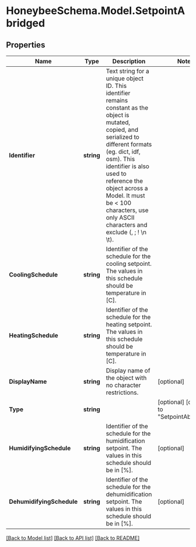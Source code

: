 
# HoneybeeSchema.Model.SetpointAbridged

## Properties

Name | Type | Description | Notes
------------ | ------------- | ------------- | -------------
**Identifier** | **string** | Text string for a unique object ID. This identifier remains constant as the object is mutated, copied, and serialized to different formats (eg. dict, idf, osm). This identifier is also used to reference the object across a Model. It must be &lt; 100 characters, use only ASCII characters and exclude (, ; ! \\n \\t). | 
**CoolingSchedule** | **string** | Identifier of the schedule for the cooling setpoint. The values in this schedule should be temperature in [C]. | 
**HeatingSchedule** | **string** | Identifier of the schedule for the heating setpoint. The values in this schedule should be temperature in [C]. | 
**DisplayName** | **string** | Display name of the object with no character restrictions. | [optional] 
**Type** | **string** |  | [optional] [default to "SetpointAbridged"]
**HumidifyingSchedule** | **string** | Identifier of the schedule for the humidification setpoint. The values in this schedule should be in [%]. | [optional] 
**DehumidifyingSchedule** | **string** | Identifier of the schedule for the dehumidification setpoint. The values in this schedule should be in [%]. | [optional] 

[[Back to Model list]](../README.md#documentation-for-models)
[[Back to API list]](../README.md#documentation-for-api-endpoints)
[[Back to README]](../README.md)

